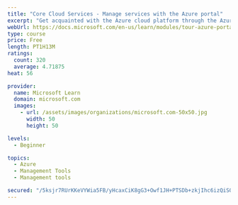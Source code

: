 ```yaml
---
title: "Core Cloud Services - Manage services with the Azure portal"
excerpt: "Get acquainted with the Azure cloud platform through the Azure portal, where you create and manage all of your Azure resources."
webUrl: https://docs.microsoft.com/en-us/learn/modules/tour-azure-portal/
type: course
price: Free
length: PT1H13M
ratings:
  count: 320
  average: 4.71875
heat: 56

provider:
  name: Microsoft Learn
  domain: microsoft.com
  images:
    - url: /assets/images/organizations/microsoft.com-50x50.jpg
      width: 50
      height: 50

levels:
  - Beginner

topics:
  - Azure
  - Management Tools
  - Management tools

secured: "/5ksjr7RUrKKeVYWia5FB/yHcaxCiK8gG3+Owf1JH+PTSDb+zkjIhc6izQiSODvfHofTzJ4zTyabNRKXLlaiNO2m/WPlSjuvd16dUD8L8sdDFkT/jKtrJ4hpokAmGjfxK3AwoDgaA0gPI7B7XKdj3bfRzNqd+MhW2rBTxvK3B2Wu+5fho3seyngR7NmqccZvGtYzIfQUbfdhpOu9CM+7/DLj4NXSOt9IPe1vnOw4tkHbXwExu9mdoOA60EQKYe+bAYetz8n4gJ5k7GhVgZLVKvcrqrS6K29AiW/d6r2E1K3aZEy8Ju/nVw6XyI2Q6UQVW5a4Fr6RMNAKE4Nb2Zw7LTIdOVlPtB/eQsQ1ZXndySBITk8wShUNxdxJ/x44fQ+92eX9AiXS4a5HOJF+cFb+1XwymPMKp8x1gqw76jzGftA=;y/HbKyMRSGwkPC/QeXZ1uA=="
---
```


